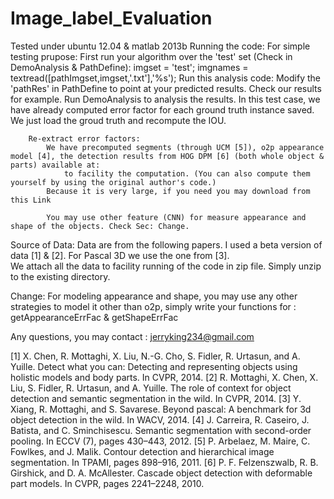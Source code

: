 Image_label_Evaluation
======================
Tested under ubuntu 12.04 & matlab 2013b 
Running the code: 
        For simple testing prupose: 
                First run your algorithm over the 'test' set (Check in DemoAnalysis & PathDefine): 
                    imgset = 'test';
                    imgnames = textread([pathImgset,imgset,'.txt'],'%s'); 
                Run this analysis code: 
                    Modify the 'pathRes' in PathDefine to point at your predicted results.  Check our results for example.
                    Run DemoAnalysis to analysis the results. 
            In this test case, we have already computed error factor for each ground truth instance saved. We just load the groud truth and recompute the IOU. 
        
        Re-extract error factors: 
            We have precomputed segments (through UCM [5]), o2p appearance model [4], the detection results from HOG DPM [6] (both whole object & parts) available at:  
                to facility the computation. (You can also compute them yourself by using the original author's code.)
            Because it is very large, if you need you may download from this Link 
                
            You may use other feature (CNN) for measure appearance and shape of the objects. Check Sec: Change. 

Source of Data: 
	Data are from the following papers.  I used a beta version of data [1] & [2]. For Pascal 3D we use the one from [3].  
    We attach all the data to facility running of the code in zip file.  Simply unzip to the existing directory. 

Change: 
	For modeling appearance and shape, you may use any other strategies to model it other than o2p, simply write your functions for : getAppearanceErrFac  & getShapeErrFac

Any questions, you may contact : jerryking234@gmail.com


[1] X. Chen, R. Mottaghi, X. Liu, N.-G. Cho, S. Fidler, R. Urtasun, and A. Yuille. Detect what you can: Detecting and representing objects using holistic models and body parts. In CVPR, 2014.
[2] R. Mottaghi, X. Chen, X. Liu, S. Fidler, R. Urtasun, and A. Yuille. The role of context for object detection and semantic segmentation in the wild. In CVPR, 2014.
[3] Y. Xiang, R. Mottaghi, and S. Savarese. Beyond pascal: A benchmark for 3d object detection in the wild. In WACV, 2014.
[4] J. Carreira, R. Caseiro, J. Batista, and C. Sminchisescu. Semantic segmentation with second-order pooling. In ECCV (7), pages 430–443, 2012.
[5] P. Arbelaez, M. Maire, C. Fowlkes, and J. Malik. Contour detection and hierarchical image segmentation. In TPAMI, pages 898–916, 2011.
[6] P. F. Felzenszwalb, R. B. Girshick, and D. A. McAllester. Cascade object detection with deformable part models. In CVPR, pages 2241–2248, 2010.

